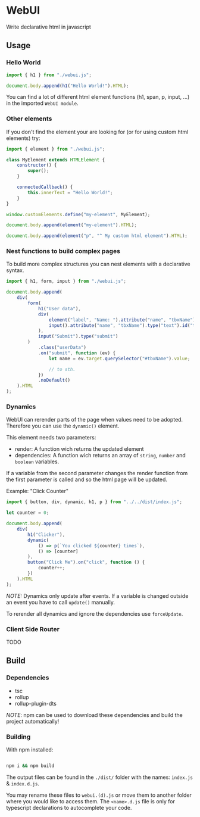 # WebUI

Write declarative html in javascript

## Usage

### Hello World

```js
import { h1 } from "./webui.js";

document.body.append(h1("Hello World!").HTML);
```

You can find a lot of different html element functions (h1, span, p, input, ...) in the imported `WebUI module`.

### Other elements

If you don't find the element your are looking for (or for using custom html elements) try:

```js
import { element } from "./webui.js";

class MyElement extends HTMLElement {
    constructor() {
        super();
    }

    connectedCallback() {
        this.innerText = "Hello World!";
    }
}

window.customElements.define("my-element", MyElement);

document.body.append(element("my-element").HTML);

document.body.append(element("p", "^ My custom html element").HTML);
```

### Nest functions to build complex pages

To build more complex structures you can nest elements with a declarative syntax.

```js
import { h1, form, input } from "./webui.js";

document.body.append(
    div(
        form(
            h1("User data"),
            div(
                element("label", "Name: ").attribute("name", "tbxName"),
                input().attribute("name", "tbxName").type("text").id("tbxName")
            ),
            input("Submit").type("submit")
        )
            .class("userData")
            .on("submit", function (ev) {
                let name = ev.target.querySelector("#tbxName").value;

                // to sth.
            })
            .noDefault()
    ).HTML
);
```

### Dynamics

WebUI can rerender parts of the page when values need to be adopted. Therefore you can use the `dynamic()` element.

This element needs two parameters:

-   render: A function wich returns the updated element
-   dependencies: A function wich returns an array of `string`, `number` and `boolean` variables.

If a variable from the second parameter changes the render function from the first parameter is called and so the html page will be updated.

Example: "Click Counter"

```js
import { button, div, dynamic, h1, p } from "../../dist/index.js";

let counter = 0;

document.body.append(
    div(
        h1("Clicker"),
        dynamic(
            () => p(`You clicked ${counter} times`),
            () => [counter]
        ),
        button("Click Me").on("click", function () {
            counter++;
        })
    ).HTML
);
```

_NOTE:_ Dynamics only update after events. If a variable is changed outside an event you have to call `update()` manually.

To rerender all dynamics and ignore the dependencies use `forceUpdate`.

### Client Side Router

TODO

## Build

### Dependencies

-   tsc
-   rollup
-   rollup-plugin-dts

_NOTE_: npm can be used to download these dependencies and build the project automatically!

### Building

With npm installed:

```sh

npm i && npm build

```

The output files can be found in the `./dist/` folder with the names: `index.js` & `index.d.js`.

You may rename these files to `webui.(d).js` or move them to another folder where you would like to access them. The `<name>.d.js` file is only for typescript declarations to autocomplete your code.
